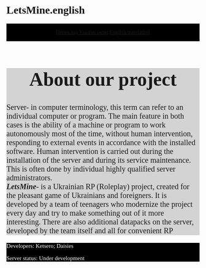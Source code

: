 # LetsMine.english
<html>
<title>Main page of the project LetsMine.ua</title>
<head>
<link rel="stylesheet" href="style.css"/>   
</head>
<body style="font-family:san-serif">
<header style="background-color:black; color:white;padding: 15px;">
<a href="https://ketsero.github.io/Letsmine_Ukraine/">Переклад Українською</a>
<a href="https://ketsero.github.io/LetsMine.english/">English translation</a>
</header>
<main style="background-color:lightgray">
<h1 style="background-color:lightgray; font-size:50px; text-align:center">About our project</h1>
<p style="font-size:20px">Server- in computer terminology, this term can refer to an individual computer or program. The main feature in both cases is the ability of a machine or program to work autonomously most of the time, without human intervention, responding to external events in accordance with the installed software. Human intervention is carried out during the installation of the server and during its service maintenance. This is often done by individual highly qualified server administrators.<br><b><i>LetsMine</i></b>- is a Ukrainian RP (Roleplay) project, created for the pleasant game of Ukrainians and foreigners. 
It is developed by a team of teenagers who modernize the project every day and try to make something out of it
more interesting. There are also additional datapacks on the server, developed by the team itself and all for convenient RP</p>
</main>
<footer style="background-color:black; color:white;">
    <p style="font-size:15px">Developers: Ketsero; Daisies </p>
    <p style="font-size:15px">Server status: Under development</p>
</footer>
